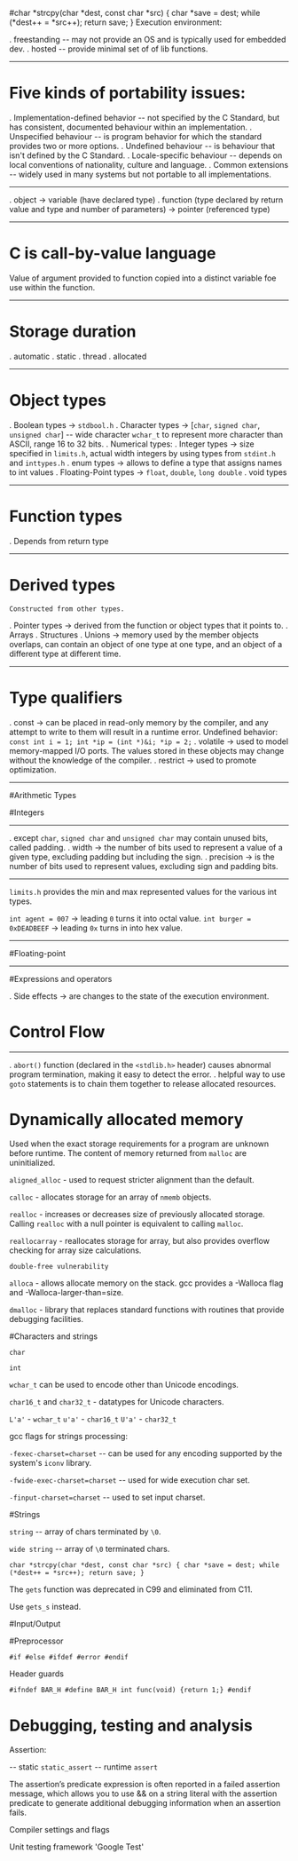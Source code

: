 #char *strcpy(char *dest, const char *src) {
  char *save = dest;
  while (*dest++ = *src++);
  return save;
} Execution environment:

. freestanding -- may not provide an OS and is typically used for embedded dev.
. hosted -- provide minimal set of of lib functions.

---

# Five kinds of portability issues:

. Implementation-defined behavior -- not specified by the C Standard, but has consistent, documented behaviour within an implementation. 
. Unspecified behaviour -- is program behavior for which the standard provides two or more options. 
. Undefined behaviour -- is behaviour that isn't defined by the C Standard.
. Locale-specific behaviour -- depends on local conventions of nationality, culture and language.
. Common extensions -- widely used in many systems but not portable to all implementations.

---

. object -> variable (have declared type)
. function (type declared by return value and type and number of parameters) -> pointer (referenced type)

---

# C is call-by-value language

Value of argument provided to function copied into a distinct variable foe use within the function. 

---

# Storage duration

. automatic
. static
. thread
. allocated

---

# Object types

. Boolean types -> `stdbool.h`
. Character types -> [`char`, `signed char`, `unsigned char`] 
  -- wide character `wchar_t` to represent more character than ASCII, range 16 to 32 bits.
. Numerical types:
  . Integer types -> size specified in `limits.h`, actual width integers by using types from `stdint.h` and `inttypes.h`
  . enum types -> allows to define a type that assigns names to int values
  . Floating-Point types -> `float`, `double`, `long double`
  . void types 

---

# Function types

. Depends from return type

---

# Derived types
	Constructed from other types.
. Pointer types -> derived from the function or object types that it points to.
. Arrays
. Structures
. Unions -> memory used by the member objects overlaps, can contain an object of one type at one type, and an object of a different type at different time.

---

# Type qualifiers
. const -> can be placed in read-only memory by the compiler, and any attempt to write to them will result in a runtime error. Undefined behavior:
`const int i = 1;
int *ip = (int *)&i;
*ip = 2;`
. volatile -> used to model memory-mapped I/O ports. The values stored in these objects may change without the knowledge of the compiler.
. restrict -> used to promote optimization.

---

#Arithmetic Types

#Integers

---

. except `char`, `signed char` and `unsigned char` may contain unused bits, called padding.
. width -> the number of bits used to represent a value of a given type, excluding padding but including the sign.
. precision -> is the number of bits used to represent values, excluding sign and padding bits.

---

`limits.h` provides the min and max represented values for the various int types.

`int agent = 007` -> leading `0` turns it into octal value.
`int burger = 0xDEADBEEF` -> leading `0x` turns in into hex value. 

---

#Floating-point

---

#Expressions and operators

. Side effects -> are changes to the state of the execution environment.

# Control Flow

---

. `abort()` function (declared in the `<stdlib.h>` header) causes abnormal program termination, making it easy to detect the error.
. helpful way to use `goto` statements is to chain them together to release allocated resources.

# Dynamically allocated memory

Used when the exact storage requirements for a program are unknown before runtime.
The content of memory returned from `malloc` are uninitialized.

`aligned_alloc` - used to request stricter alignment than the default.

`calloc` - allocates storage for an array of `nmemb` objects.

`realloc` - increases or decreases size of previously allocated storage. Calling `realloc` with a null pointer is equivalent to calling `malloc`.

`reallocarray` - reallocates storage for array, but also provides overflow checking for array size calculations.

`double-free vulnerability`

`alloca` - allows allocate memory on the stack. gcc provides a -Walloca flag and -Walloca-larger-than=size.

`dmalloc` - library that replaces standard functions with routines that provide debugging facilities.

#Characters and strings

`char`

`int`

`wchar_t` can be used to encode other than Unicode encodings.

`char16_t` and `char32_t` - datatypes for Unicode characters.

`L'a'` - `wchar_t`
`u'a'` - `char16_t`
`U'a'` - `char32_t`

gcc flags for strings processing:

`-fexec-charset=charset` -- can be used for any encoding supported by the system's `iconv` library.

`-fwide-exec-charset=charset` -- used for wide execution char set.

`-finput-charset=charset` -- used to set input charset.

#Strings

`string` -- array of chars terminated by `\0`.

`wide string` -- array of `\0` terminated chars.

`char *strcpy(char *dest, const char *src) {
  char *save = dest;
  while (*dest++ = *src++);
  return save;
}`

The `gets` function was deprecated in C99 and eliminated from C11.

Use `gets_s` instead.


#Input/Output

#Preprocessor

`#if #else #ifdef #error #endif`

Header guards 

`#ifndef BAR_H
#define BAR_H
int func(void) {return 1;}
#endif
`

# Debugging, testing and analysis

Assertion:

-- static `static_assert`
-- runtime `assert`

The assertion’s predicate expression is often reported in a failed assertion message, which allows you to use && on a string literal with the assertion predicate to generate additional debugging information when an assertion fails.

Compiler settings and flags

Unit testing framework 'Google Test'
